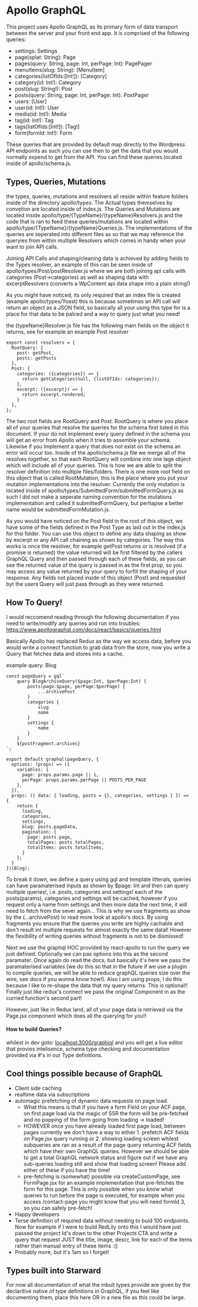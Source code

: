 # Apollo GraphQL

This project uses Apollo GraphQL as its primary form of data transport between the server and your front end app. It is comprised of the following queries:

- settings: Settings
- page(splat: String): Page
- pages(query: String, page: Int, perPage: Int): PagePager
- menuItems(slug: String): [MenuItem]
- categories(listOfIds:[Int!]): [Category]
- category(id: Int!): Category
- post(slug: String!): Post
- posts(query: String, page: Int, perPage: Int): PostPager
- users: [User]
- user(id: Int!): User
- media(id: Int!): Media
- tag(id: Int!): Tag
- tags(listOfIds:[Int!]): [Tag!]
- form(formId: Int!): Form

These queries that are provided by default map directly to the Wordpress API endpoints as such you can use then to get the data that you would normally expend to get from the API.
You can find these queries located inside of apollo/schema.js.

## Types, Queries, Mutations

the types, queries, mutations and resolvers all reside within feature folders inside of the directory apollo/types. 
The Actual types themselves by convetion are located inside of index.js. The Queries and Mutations are located inside 
apollo/type/{TypeName}/{typeName}Resolvers.js and the code that is ran to feed these queries/mutations are located within
apollo/type/{TypeName}/{typeName}Queries.js. The implementations of the queries are seperated into different files as so that
we may reference the queryies from within multiple Resolvers which comes in handy when your want to join API calls. 

Joining API Calls and shaping/cleaning data is achieved by adding fields to the Types resolver, an example of this can be
 seen inside of apollo/types/Post/postResolver.js where we are both joining api calls with categories (Post->categories) 
 as well as shaping data with excerptResolvers (converts a WpContent api data shape into a plain string!)
 
As you might have noticed, its only required that an index file is created (example apollo/types/Yoast) this is because 
sometimes an API call will return an object as a JSON field, so basically all your using this type for is a place for that
data to be palced and a way to query just what you need!

the {typeName}Resolver.js file has the following main fields on the object it returns, see for example an example Post resolver

    export const resolvers = {
      RootQuery: {
        post: getPost,
        posts: getPosts
      },
      Post: {
        categories: ({categories}) => {
          return getCategories(null, {listOfIds: categories});
        },
        excerpt: ({excerpt}) => {
          return excerpt.rendered;
        }
      },
    };

The two root fields are RootQuery and Post. RootQuery is where you place all of your queries that resolve the queries 
for the schema first listed in this document. If your do not implement every query defined in the schema you will get an 
error from Apollo when it tries to assemble your schema. Likewise if you implement a query that does not exist on the schema 
an error will occur too. Inside of the apollo/schema.js file we merge all of the resolves together, so that each RootQuery 
will combine into one lage object which will include all of your queries. This is how we are able to split the resolver 
definition into multiple files/folders. There is one more root field on this object that is called RootMutation, this is 
the place where you put your mutation implementations into the resolver. Currently the only mutation is located inside of 
apollo/types/SubmittedForm/submittedFormQuery.js as such I did not make a seperate naming convention for the mutations 
implementation and called it submittedFormQuery, but perhapse a better name would be submittedFormMutation.js.

As you would have noticed on the Post field in the root of this object, we have some of the fields defined in the Post Type 
as laid out in the index.js for thsi folder. You can use this object to define any data shaping as show by excerpt or any 
API call chaining as shown by categories. The way this works is once the resolver, for example getPost returns or is resolved 
(if a promise is returned) the value returned will be first filtered by the callers GraphQL Query and then passed
through each of these fields, as you can see the returned value of the query is passed in as the first prop, so you may 
access any value returned by your query to forfill the shaping of your response. Any fields not placed inside of this object (Post) 
and requested byt the users Query will just pass through as they were returned.

## How To Query!

I would reccomend reading through the following documentation if you need to write/modify any queries and run into troubles: 
https://www.apollographql.com/docs/react/basics/queries.html 

Basically Apollo has replaced Redux as the way we access data, before you would write a connect function to grab data from 
the store, now you write a Query that fetches data and stores into a cache.

example query: Blog

    const pageQuery = gql`
        query BlogArchiveQuery($page:Int, $perPage:Int) {
            posts(page:$page, perPage:$perPage) {
                ...archivePost
            }
            categories {
                slug
                name
            }
            settings {
                name
            }
        }
        ${postFragment.archives}
    `;
    
    export default graphql(pageQuery, {
      options: (props) => ({
        variables: {
          page: props.params.page || 1,
          perPage: props.params.perPage || POSTS_PER_PAGE
        },
      }),
      props: ({ data: { loading, posts = {}, categories, settings } }) => {
        return {
          loading,
          categories,
          settings,
          blog: posts.pageData,
          pagination: {
            page: posts.page,
            totalPages: posts.totalPages,
            totalItems: posts.totalItems,
          }
        };
      }
    })(Blog);  

To break it down, we define a query using gql and template litterals, queries can have
paramaterised inputs as shown by $page: Int and then can query multiple queries!, i.e. posts, categories and settings! 
each of the posts(params), categories and settings will be cached, however if you request only a name from settings and then 
more data the next time, it will need to fetch from the sever again... This is why we use fragments as show by the 
(...archivePost) to read more look at apollo's docs. By using fragments you ensure that the queries you write are highly 
cachable and don't result int multiple requests for almost exactly the same datal! However the flexibility 
of writing queries without fragments is not to be dismissed!

Next we use the graphql HOC provided by react-apollo to run the query we just defined. Optionally we can pas options into this as
the second paramater. Once again do read the docs, but basically it's here we pass the paramaterised variables (we do this 
so that in the future if we use a plugin to compile queries, we will be able to reduce graphQL queries size over the wire, see 
docs if you wonna know how!). Also I am using props, I do this because I like to re-shape the data that 
my query returns. This is optional!! Finally just like redux's connect we pass the original Component in as the curried function's
second part!

However, just like in Redux land, all of your page data is retrieved via the Page.jsx component which does all the querying 
for you!! 

#### How to build Queries?
whilest in dev goto: [localhost:3000/graphiql](http://localhost:3000/graphiql) and you will get a live editor that provies 
intelisence, schema type checking and documentation provided via #'s in our Type definitions.


## Cool things possible because of GraphQL
- Client side caching
- realtime data via subscriptions
- automagic prefetching of dynamic data requests on page load.
  * What this means is that if you have a form Field on your ACF page, on first page load via the magic of SSR the form 
  will be pre-fetched and no popping of the form going from loading -> loaded!
  * HOWEVER once you have already loaded first page load, between pages currently we don't have a way to either 1. prefetch 
  ACF fields on Page.jsx query running or 2. showing loading screen whilest subqueries are ran as a result of the page query 
  returning ACF fields which have their own GraphQL queries. However we should be able to get a total GraphQL network status 
  and figure out if we have any sub-queries loading still and show that loading screen! Please add either of these if you have 
  the time!
  * pre-fetching is (somewhat) possible via createCustomPage, see FormPage.jsx for an example implementation that pre-fetches the form 
  for this page. This is only possible when you know what queries to run before the page is executed, for example 
  when you access /contact-page you might know that you will need formId 3, so you can safely pre-fetch!
- Happy developers
- Terse definition of required data without needing to buid 100 endpoints. Now for example if I were to build RedLily onto this I would 
have just passed the project Id's down to the other Projects CTA and write a query that request JUST 
the title, image, descr, link for each of the items rather than manual entry of these items :()
- Probably more, but it's 1am so I forget!

## Types built into Starward

For now all documentation of what the inbuit types provide are given by the declaritive native of type definitions in 
GraphQL, if you feel like documenting them, place this here OR in a new file as this could be large.